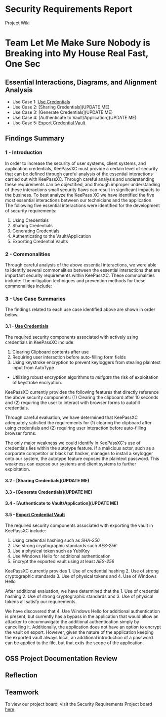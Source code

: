# Security Requirements Report
Project [Wiki](https://github.com/JCKelley-CYBR/CYBR-8420-SoftwareAssurance/wiki)

# Team Let Me Make Sure Nobody is Breaking into My House Real Fast, One Sec

## Essential Interactions, Diagrams, and Alignment Analysis
- Use Case 1: [Use Credentials](https://github.com/JCKelley-CYBR/CYBR-8420-SoftwareAssurance/blob/main/UseCase/Credentials)
- Use Case 2: [Sharing Credentials](UPDATE ME)
- Use Case 3: [Generate Credentials](UPDATE ME)
- Use Case 4: [Authenticate to Vault/Application](UPDATE ME)
- Use Case 5: [Export Credential Vault](https://github.com/JCKelley-CYBR/CYBR-8420-SoftwareAssurance/tree/main/UseCase/Export_Vault)

## Findings Summary
### 1 - Introduction
In order to increase the security of user systems, client systems, and application credentials, KeePassXC must provide a certain level of security that can be defined through careful analysis of the essential interactions carried out with KeePassXC. Through careful analysis and understanding these requirements can be objectified, and through improper understanding of these interactions small security flaws can result in significant impacts to the business. To best analyze the KeePass XC we have identified the five most essential interactions between our technicians and the application. The following five essential interactions were identified for the development of security requirements:
  1. Using Credentials
  2. Sharing Credentials
  3. Generating Credentials
  4. Authenticating to the Vault/Application
  5. Exporting Credential Vaults
### 2 - Commonalities
Through careful analysis of the above essential interactions, we were able to identify several commonalities between the essential interactions that are important security requirements within KeePassXC. These commonalities include: The mitigation techniques and prevention methods for these commonalities include:
### 3 - Use Case Summaries
The findings related to each use case identified above are shown in order below.

#### 3.1 - [Use Credentials](https://github.com/JCKelley-CYBR/CYBR-8420-SoftwareAssurance/blob/main/UseCase/Credentials)
The required security components associated with actively using credentials in KeePassXC include:
  1. Clearing Clipboard contents after use
  2. Requiring user interaction before auto-filling form fields
  3. Using keystroke encryption to prevent keyloggers from stealing plaintext input from AutoType
* Utilizing robust encryption algorithms to *mitigate* the risk of exploitation of keystroke encryption. 

KeePassXC currently provides the following features that directly reference the above security components: (1) Clearing the clipboard after 10 seconds and (2) requiring the user to interact with browser forms to autofill credentials.

Through careful evaluation, we have determined that KeePassXC adequately satisfied the requirements for (1) clearing the clipboard after using credentials and (2) requiring user interaction before auto-filling browser forms.

The only major weakness we could identify in KeePassXC's use of credentials lies within the autotype feature. If a malicious actor, such as a corporate competitor or black hat hacker, manages to install a keylogger onto our system, the autotype feature exposes the plaintext password. This weakness can expose our systems and client systems to further exploitation.

#### 3.2 - [Sharing Credentials](UPDATE ME)

#### 3.3 - [Generate Credentials](UPDATE ME)

#### 3.4 - [Authenticate to Vault/Application](UPDATE ME)

#### 3.5 - [Export Credential Vault](https://github.com/JCKelley-CYBR/CYBR-8420-SoftwareAssurance/tree/main/UseCase/Export_Vault)
The required security components associated with exporting the vault in KeePassXC include: 
1. Using credential hashing such as *SHA-256*
2. Use strong cryptographic standards such *AES-256*
3. Use a physical token such as YubiKey
4. Use Windows Hello for additional authentication 
5. Encrypt the exported vault using at least *AES-256*

KeePassXC currently provides 1. Use of credential hashing 2. Use of strong cryptographic standards 3. Use of physical tokens and 4. Use of Windows Hello

After additional evaluation, we have determined that the 1. Use of credential hashing 2. Use of strong cryptographic standards and 3. Use of physical tokens all satisfy our requirements.

We have discovered that 4. Use Windows Hello for additional authentication is present, but currently has a bypass in the application that would allow an attacker to circumnavigate the additional authentication simply by cancelling it. Additionally, the application does not have an option to encrypt the vault on export. However, given the nature of the application keeping the exported vault always local, an additional introduction of a password can be applied to the file, but that exits the scope of the application. 


## OSS Project Documentation Review

## Reflection

## Teamwork
To view our project board, visit the Security Requirements Project board [here](https://github.com/users/JCKelley-CYBR/projects/2).
